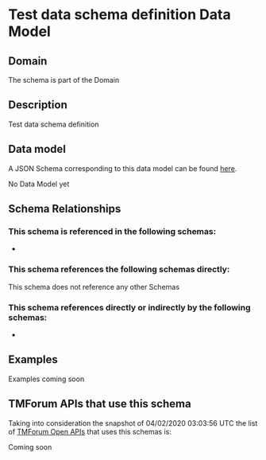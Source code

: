 # Test data schema definition Data Model

## Domain

The  schema is part of the  Domain

## Description

Test data schema definition

## Data model

A JSON Schema corresponding to this data model can be found
[here](https://github.com/tmforum-rand/schemas/blob/candidates/Common/TestDataSchemaDefinition.schema.json).

No Data Model yet

## Schema Relationships

### This schema is referenced in the following schemas:

-

### This schema references the following schemas directly:

This schema does not reference any other Schemas

### This schema references directly or indirectly by the following schemas:

-



## Examples

Examples coming soon

## TMForum APIs that use this schema

Taking into consideration the snapshot of 04/02/2020 03:03:56 UTC the list of [TMForum Open APIs](https://www.tmforum.org/open-apis/) that uses this schemas is:

Coming soon